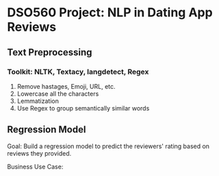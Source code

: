 # DSO560 Project: NLP in Dating App Reviews 

## Text Preprocessing

### Toolkit: NLTK, Textacy, langdetect, Regex

1. Remove hastages, Emoji, URL, etc.
2. Lowercase all the characters
3. Lemmatization
4. Use Regex to group semantically similar words

## Regression Model

Goal: Build a regression model to predict the reviewers' rating based on reviews they provided. 

Business Use Case: 
